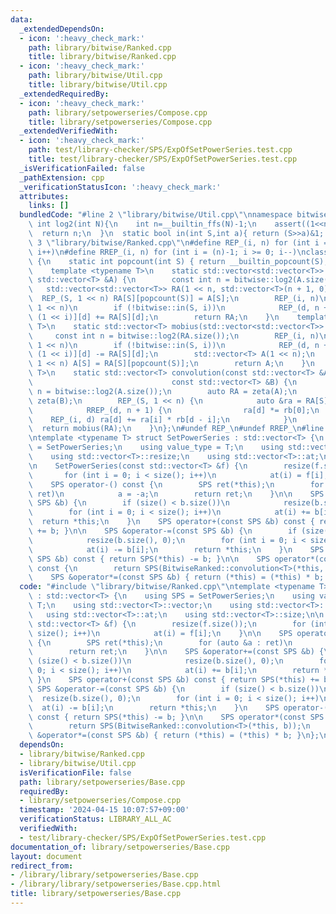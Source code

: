 ```yaml
---
data:
  _extendedDependsOn:
  - icon: ':heavy_check_mark:'
    path: library/bitwise/Ranked.cpp
    title: library/bitwise/Ranked.cpp
  - icon: ':heavy_check_mark:'
    path: library/bitwise/Util.cpp
    title: library/bitwise/Util.cpp
  _extendedRequiredBy:
  - icon: ':heavy_check_mark:'
    path: library/setpowerseries/Compose.cpp
    title: library/setpowerseries/Compose.cpp
  _extendedVerifiedWith:
  - icon: ':heavy_check_mark:'
    path: test/library-checker/SPS/ExpOfSetPowerSeries.test.cpp
    title: test/library-checker/SPS/ExpOfSetPowerSeries.test.cpp
  _isVerificationFailed: false
  _pathExtension: cpp
  _verificationStatusIcon: ':heavy_check_mark:'
  attributes:
    links: []
  bundledCode: "#line 2 \"library/bitwise/Util.cpp\"\nnamespace bitwise{\n  static\
    \ int log2(int N){\n    int n=__builtin_ffs(N)-1;\n    assert((1<<n)==N);\n  \
    \  return n;\n  }\n  static bool in(int S,int a){ return (S>>a)&1; }\n}\n#line\
    \ 3 \"library/bitwise/Ranked.cpp\"\n#define REP_(i, n) for (int i = 0; i < (n);\
    \ i++)\n#define RREP_(i, n) for (int i = (n)-1; i >= 0; i--)\nclass BitwiseRanked\
    \ {\n    static int popcount(int S) { return __builtin_popcount(S); }\n\n  public:\n\
    \    template <typename T>\n    static std::vector<std::vector<T>> zeta(const\
    \ std::vector<T> &A) {\n        const int n = bitwise::log2(A.size());\n     \
    \   std::vector<std::vector<T>> RA(1 << n, std::vector<T>(n + 1, 0));\n      \
    \  REP_(S, 1 << n) RA[S][popcount(S)] = A[S];\n        REP_(i, n)\n        REP_(S,\
    \ 1 << n)\n        if (!bitwise::in(S, i))\n            REP_(d, n + 1) RA[S |\
    \ (1 << i)][d] += RA[S][d];\n        return RA;\n    }\n    template <typename\
    \ T>\n    static std::vector<T> mobius(std::vector<std::vector<T>> RA) {\n   \
    \     const int n = bitwise::log2(RA.size());\n        REP_(i, n)\n        REP_(S,\
    \ 1 << n)\n        if (!bitwise::in(S, i))\n            REP_(d, n + 1) RA[S |\
    \ (1 << i)][d] -= RA[S][d];\n        std::vector<T> A(1 << n);\n        REP_(S,\
    \ 1 << n) A[S] = RA[S][popcount(S)];\n        return A;\n    }\n    template <typename\
    \ T>\n    static std::vector<T> convolution(const std::vector<T> &A,\n       \
    \                               const std::vector<T> &B) {\n        const int\
    \ n = bitwise::log2(A.size());\n        auto RA = zeta(A);\n        auto RB =\
    \ zeta(B);\n        REP_(S, 1 << n) {\n            auto &ra = RA[S], rb = RB[S];\n\
    \            RREP_(d, n + 1) {\n                ra[d] *= rb[0];\n            \
    \    REP_(i, d) ra[d] += ra[i] * rb[d - i];\n            }\n        }\n      \
    \  return mobius(RA);\n    }\n};\n#undef REP_\n#undef RREP_\n#line 2 \"library/setpowerseries/Base.cpp\"\
    \ntemplate <typename T> struct SetPowerSeries : std::vector<T> {\n    using SPS\
    \ = SetPowerSeries;\n    using value_type = T;\n    using std::vector<T>::vector;\n\
    \    using std::vector<T>::resize;\n    using std::vector<T>::at;\n    using std::vector<T>::size;\n\
    \n    SetPowerSeries(const std::vector<T> &f) {\n        resize(f.size());\n \
    \       for (int i = 0; i < size(); i++)\n            at(i) = f[i];\n    }\n\n\
    \    SPS operator-() const {\n        SPS ret(*this);\n        for (auto &a :\
    \ ret)\n            a = -a;\n        return ret;\n    }\n\n    SPS &operator+=(const\
    \ SPS &b) {\n        if (size() < b.size())\n            resize(b.size(), 0);\n\
    \        for (int i = 0; i < size(); i++)\n            at(i) += b[i];\n      \
    \  return *this;\n    }\n    SPS operator+(const SPS &b) const { return SPS(*this)\
    \ += b; }\n\n    SPS &operator-=(const SPS &b) {\n        if (size() < b.size())\n\
    \            resize(b.size(), 0);\n        for (int i = 0; i < size(); i++)\n\
    \            at(i) -= b[i];\n        return *this;\n    }\n    SPS operator-(const\
    \ SPS &b) const { return SPS(*this) -= b; }\n\n    SPS operator*(const SPS &b)\
    \ const {\n        return SPS(BitwiseRanked::convolution<T>(*this, b));\n    }\n\
    \    SPS &operator*=(const SPS &b) { return (*this) = (*this) * b; }\n};\n"
  code: "#include \"library/bitwise/Ranked.cpp\"\ntemplate <typename T> struct SetPowerSeries\
    \ : std::vector<T> {\n    using SPS = SetPowerSeries;\n    using value_type =\
    \ T;\n    using std::vector<T>::vector;\n    using std::vector<T>::resize;\n \
    \   using std::vector<T>::at;\n    using std::vector<T>::size;\n\n    SetPowerSeries(const\
    \ std::vector<T> &f) {\n        resize(f.size());\n        for (int i = 0; i <\
    \ size(); i++)\n            at(i) = f[i];\n    }\n\n    SPS operator-() const\
    \ {\n        SPS ret(*this);\n        for (auto &a : ret)\n            a = -a;\n\
    \        return ret;\n    }\n\n    SPS &operator+=(const SPS &b) {\n        if\
    \ (size() < b.size())\n            resize(b.size(), 0);\n        for (int i =\
    \ 0; i < size(); i++)\n            at(i) += b[i];\n        return *this;\n   \
    \ }\n    SPS operator+(const SPS &b) const { return SPS(*this) += b; }\n\n   \
    \ SPS &operator-=(const SPS &b) {\n        if (size() < b.size())\n          \
    \  resize(b.size(), 0);\n        for (int i = 0; i < size(); i++)\n          \
    \  at(i) -= b[i];\n        return *this;\n    }\n    SPS operator-(const SPS &b)\
    \ const { return SPS(*this) -= b; }\n\n    SPS operator*(const SPS &b) const {\n\
    \        return SPS(BitwiseRanked::convolution<T>(*this, b));\n    }\n    SPS\
    \ &operator*=(const SPS &b) { return (*this) = (*this) * b; }\n};\n"
  dependsOn:
  - library/bitwise/Ranked.cpp
  - library/bitwise/Util.cpp
  isVerificationFile: false
  path: library/setpowerseries/Base.cpp
  requiredBy:
  - library/setpowerseries/Compose.cpp
  timestamp: '2024-04-15 10:07:57+09:00'
  verificationStatus: LIBRARY_ALL_AC
  verifiedWith:
  - test/library-checker/SPS/ExpOfSetPowerSeries.test.cpp
documentation_of: library/setpowerseries/Base.cpp
layout: document
redirect_from:
- /library/library/setpowerseries/Base.cpp
- /library/library/setpowerseries/Base.cpp.html
title: library/setpowerseries/Base.cpp
---
```

